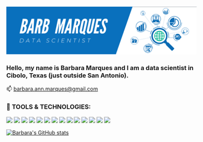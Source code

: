 ![Header](bam_header.png "Header")

### Hello, my name is Barbara Marques and I am a data scientist in Cibolo, Texas (just outside San Antonio). 

📫 barbara.ann.marques@gmail.com

### **&#x1f527;** **TOOLS & TECHNOLOGIES**:
![](https://img.shields.io/badge/-PYTHON-informational?style=flat&logo=<LOGO_NAME>&logoColor=white&color=2bbc8a)
![](https://img.shields.io/badge/-SQL-informational?style=flat&logo=<LOGO_NAME>&logoColor=white&color=2bbc8a)
![](https://img.shields.io/badge/-TABLEAU-informational?style=flat&logo=<LOGO_NAME>&logoColor=white&color=2bbc8a)
![](https://img.shields.io/badge/-PANDAS-informational?style=flat&logo=<LOGO_NAME>&logoColor=white&color=2bbc8a)
![](https://img.shields.io/badge/-MATPLOTLIB-informational?style=flat&logo=<LOGO_NAME>&logoColor=white&color=2bbc8a)
![](https://img.shields.io/badge/-SCIKIT_LEARN-informational?style=flat&logo=<LOGO_NAME>&logoColor=white&color=2bbc8a)
![](https://img.shields.io/badge/-NUMPY-informational?style=flat&logo=<LOGO_NAME>&logoColor=white&color=2bbc8a)
![](https://img.shields.io/badge/-SEABORN-informational?style=flat&logo=<LOGO_NAME>&logoColor=white&color=2bbc8a)
![](https://img.shields.io/badge/-SPARK_API-informational?style=flat&logo=<LOGO_NAME>&logoColor=white&color=2bbc8a)
![](https://img.shields.io/badge/-GITHUB-informational?style=flat&logo=<LOGO_NAME>&logoColor=white&color=2bbc8a)
![](https://img.shields.io/badge/-MACHINE_LEARNING-informational?style=flat&logo=<LOGO_NAME>&logoColor=white&color=2bbc8a)
![](https://img.shields.io/badge/-ANOMALY_DETECTION-informational?style=flat&logo=<LOGO_NAME>&logoColor=white&color=2bbc8a)
![](https://img.shields.io/badge/-NATURAL_LANGUAGE_PROCESSING-informational?style=flat&logo=<LOGO_NAME>&logoColor=white&color=2bbc8a)
![](https://img.shields.io/badge/-JUPYTER_LAB-informational?style=flat&logo=<LOGO_NAME>&logoColor=white&color=2bbc8a)

[![Barbara's GitHub stats](https://github-readme-stats.vercel.app/api?username=barbmarques)](https://github.com/anuraghazra/github-readme-stats)


